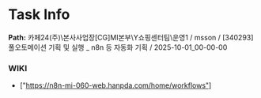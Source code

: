 # Task Info

**Path:** 카페24(주)\본사사업장\[CG]MI본부\Y쇼핑센터팀\운영1 / msson / [340293] 풀오토메이션 기획 및 실행 _ n8n 등 자동화 기획 / 2025-10-01_00-00-00

### WIKI
- ["https://n8n-mi-060-web.hanpda.com/home/workflows"]

